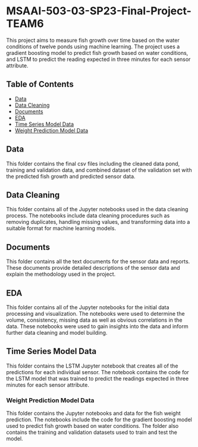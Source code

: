 # MSAAI-503-03-SP23-Final-Project-TEAM6

This project aims to measure fish growth over time based on the water conditions of twelve ponds using machine learning. The project uses a gradient boosting model to predict fish growth based on water conditions, and LSTM to predict the reading expected in three minutes for each sensor attribute.

## Table of Contents

* [Data](/tree/main/data)
* [Data Cleaning](/tree/main/data-cleaning)
* [Documents](/tree/main/documents)
* [EDA](/tree/main/eda)
* [Time Series Model Data](/tree/main/time-series-data-models)
* [Weight Prediction Model Data](/tree/main/weight_prediction_models)


Data
-----------------------------
This folder contains the final csv files including the cleaned data pond, training and validation data, and combined dataset of the validation set with the predicted fish growth and predicted sensor data.

Data Cleaning
-----------------------------
This folder contains all of the Jupyter notebooks used in the data cleaning process. The notebooks include data cleaning procedures such as removing duplicates, handling missing values, and transforming data into a suitable format for machine learning models.

Documents
-----------------------------
This folder contains all the text documents for the sensor data and reports. These documents provide detailed descriptions of the sensor data and explain the methodology used in the project.

EDA
-----------------------------
This folder contains all of the Jupyter notebooks for the initial data processing and visualization. The notebooks were used to determine the volume, consistency, missing data as well as obvious correlations in the data. These notebooks were used to gain insights into the data and inform further data cleaning and model building.

Time Series Model Data
-----------------------------
This folder contains the LSTM Jupyter notebook that creates all of the predictions for each individual sensor. The notebook contains the code for the LSTM model that was trained to predict the readings expected in three minutes for each sensor attribute.

### Weight Prediction Model Data
This folder contains the Jupyter notebooks and data for the fish weight prediction. The notebooks include the code for the gradient boosting model used to predict fish growth based on water conditions. The folder also contains the training and validation datasets used to train and test the model.
